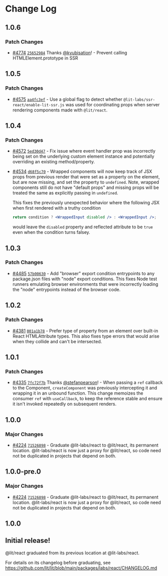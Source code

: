 # Change Log

## 1.0.6

### Patch Changes

- [#4774](https://github.com/lit/lit/pull/4774) [`25652984`](https://github.com/lit/lit/commit/2565298435d017672a1e7669f176134724c4c806) Thanks [@kyubisation](https://github.com/kyubisation)! - Prevent calling HTMLElement.prototype in SSR

## 1.0.5

### Patch Changes

- [#4575](https://github.com/lit/lit/pull/4575) [`aa4fc3ef`](https://github.com/lit/lit/commit/aa4fc3eff349b202861e597ef7554934b9eaa19a) - Use a global flag to detect whether `@lit-labs/ssr-react/enable-lit-ssr.js` was used for coordinating props when server rendering components made with `@lit/react`.

## 1.0.4

### Patch Changes

- [#4572](https://github.com/lit/lit/pull/4572) [`5ed30d47`](https://github.com/lit/lit/commit/5ed30d47f7c2d5574293a9caf73cdf13a1907dcd) - Fix issue where event handler prop was incorrectly being set on the underlying custom element instance and potentially overriding an existing method/property.

- [#4534](https://github.com/lit/lit/pull/4534) [`d68f5c70`](https://github.com/lit/lit/commit/d68f5c705484b9f6ea1f553d4851a9aa6a440db0) - Wrapped components will now keep track of JSX props from previous render that were set as a property on the element, but are now missing, and set the property to `undefined`. Note, wrapped components still do not have "default props" and missing props will be treated the same as explicitly passing in `undefined`.

  This fixes the previously unexpected behavior where the following JSX when first rendered with a truthy condition

  ```jsx
  return condition ? <WrappedInput disabled /> : <WrappedInput />;
  ```

  would leave the `disabled` property and reflected attribute to be `true` even when the condition turns falsey.

## 1.0.3

### Patch Changes

- [#4485](https://github.com/lit/lit/pull/4485) [`57b00630`](https://github.com/lit/lit/commit/57b006306c269bd835979935dae3062599c4fccf) - Add "browser" export condition entrypoints to any package.json files with "node"
  export conditions. This fixes Node test runners emulating browser environments that were incorrectly loading the
  "node" entrypoints instead of the browser code.

## 1.0.2

### Patch Changes

- [#4381](https://github.com/lit/lit/pull/4381) [`001a1b78`](https://github.com/lit/lit/commit/001a1b78074aa799946c0db798bacc1ba1422cbf) - Prefer type of property from an element over built-in React HTMLAttribute types. This also fixes type errors that would arise when they collide and can't be intersected.

## 1.0.1

### Patch Changes

- [#4335](https://github.com/lit/lit/pull/4335) [`7fc72f7b`](https://github.com/lit/lit/commit/7fc72f7b1769d80961229537606083371a7dc1e8) Thanks [@stefanpearson](https://github.com/stefanpearson)! - When passing a `ref` callback to the Component, `createComponent` was previously intercepting it and wrapping it in an unbound function. This change memoizes the consumer `ref` with `useCallback`, to keep the reference stable and ensure it isn't invoked repeatedly on subsequent renders.

## 1.0.0

### Major Changes

- [#4224](https://github.com/lit/lit/pull/4224) [`71526898`](https://github.com/lit/lit/commit/71526898cc33ff8a466b9dcabb89d601ec862b9a) - Graduate @lit-labs/react to @lit/react, its permanent location. @lit-labs/react is now just a proxy for @lit/react, so code need not be duplicated in projects that depend on both.

## 1.0.0-pre.0

### Major Changes

- [#4224](https://github.com/lit/lit/pull/4224) [`71526898`](https://github.com/lit/lit/commit/71526898cc33ff8a466b9dcabb89d601ec862b9a) - Graduate @lit-labs/react to @lit/react, its permanent location. @lit-labs/react is now just a proxy for @lit/react, so code need not be duplicated in projects that depend on both.

## 1.0.0

## Initial release!

@lit/react graduated from its previous location at @lit-labs/react.

For details on its changelog before graduating, see https://github.com/lit/lit/blob/main/packages/labs/react/CHANGELOG.md
